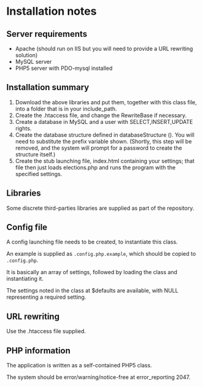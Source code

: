 # Installation notes

## Server requirements

- Apache (should run on IIS but you will need to provide a URL rewriting solution)
- MySQL server
- PHP5 server with PDO-mysql installed


## Installation summary

1. Download the above libraries and put them, together with this class file, into a folder that is in your include_path.
1. Create the .htaccess file, and change the RewriteBase if necessary.
1. Create a database in MySQL and a user with SELECT,INSERT,UPDATE rights.
1. Create the database structure defined in databaseStructure (). You will need to substitute the prefix variable shown. (Shortly, this step will be removed, and the system will prompt for a password to create the structure itself.)
1. Create the stub launching file, index.html containing your settings; that file then just loads elections.php and runs the program with the specified settings.


## Libraries

Some discrete third-parties libraries are supplied as part of the repository.


## Config file

A config launching file needs to be created, to instantiate this class.

An example is supplied as `.config.php.example`, which should be copied to `.config.php`.

It is basically an array of settings, followed by loading the class and instantiating it.

The settings noted in the class at $defaults are available, with NULL representing a required setting.


## URL rewriting

Use the .htaccess file supplied.
	

## PHP information

The application is written as a self-contained PHP5 class.

The system should be error/warning/notice-free at error_reporting 2047.

